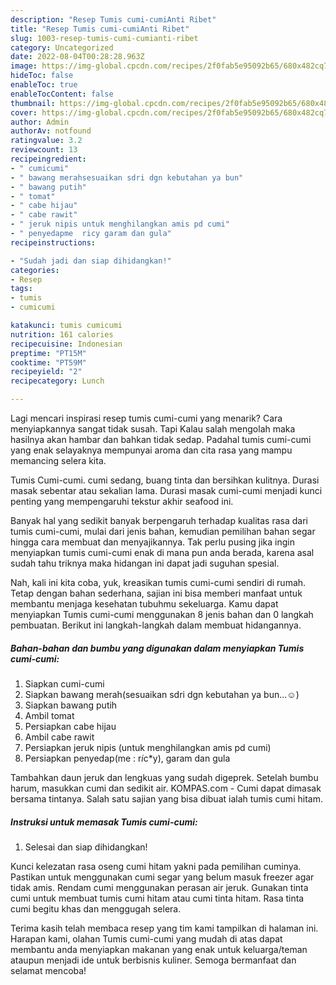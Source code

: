 ```yaml
---
description: "Resep Tumis cumi-cumiAnti Ribet"
title: "Resep Tumis cumi-cumiAnti Ribet"
slug: 1003-resep-tumis-cumi-cumianti-ribet
category: Uncategorized
date: 2022-08-04T00:28:28.963Z
image: https://img-global.cpcdn.com/recipes/2f0fab5e95092b65/680x482cq70/tumis-cumi-cumi-foto-resep-utama.jpg
hideToc: false
enableToc: true
enableTocContent: false
thumbnail: https://img-global.cpcdn.com/recipes/2f0fab5e95092b65/680x482cq70/tumis-cumi-cumi-foto-resep-utama.jpg
cover: https://img-global.cpcdn.com/recipes/2f0fab5e95092b65/680x482cq70/tumis-cumi-cumi-foto-resep-utama.jpg
author: Admin
authorAv: notfound
ratingvalue: 3.2
reviewcount: 13
recipeingredient:
- " cumicumi"
- " bawang merahsesuaikan sdri dgn kebutahan ya bun"
- " bawang putih"
- " tomat"
- " cabe hijau"
- " cabe rawit"
- " jeruk nipis untuk menghilangkan amis pd cumi"
- " penyedapme  ricy garam dan gula"
recipeinstructions:

- "Sudah jadi dan siap dihidangkan!"
categories:
- Resep
tags:
- tumis
- cumicumi

katakunci: tumis cumicumi 
nutrition: 161 calories
recipecuisine: Indonesian
preptime: "PT15M"
cooktime: "PT59M"
recipeyield: "2"
recipecategory: Lunch

---
```



Lagi mencari inspirasi resep tumis cumi-cumi yang menarik? Cara menyiapkannya sangat tidak susah. Tapi Kalau salah mengolah maka hasilnya akan hambar dan bahkan tidak sedap. Padahal tumis cumi-cumi yang enak selayaknya mempunyai aroma dan cita rasa yang mampu memancing selera kita.


Tumis Cumi-cumi. cumi sedang, buang tinta dan bersihkan kulitnya. Durasi masak sebentar atau sekalian lama. Durasi masak cumi-cumi menjadi kunci penting yang mempengaruhi tekstur akhir seafood ini.

Banyak hal yang sedikit banyak berpengaruh terhadap kualitas rasa dari tumis cumi-cumi, mulai dari jenis bahan, kemudian pemilihan bahan segar hingga cara membuat dan menyajikannya. Tak perlu pusing jika ingin menyiapkan tumis cumi-cumi enak di mana pun anda berada, karena asal sudah tahu triknya maka hidangan ini dapat jadi suguhan spesial.


Nah, kali ini kita coba, yuk, kreasikan tumis cumi-cumi sendiri di rumah. Tetap dengan bahan sederhana, sajian ini bisa memberi manfaat untuk membantu menjaga kesehatan tubuhmu sekeluarga. Kamu dapat menyiapkan Tumis cumi-cumi menggunakan 8 jenis bahan dan 0 langkah pembuatan. Berikut ini langkah-langkah dalam membuat hidangannya.

<!--inarticleads1-->

##### Bahan-bahan dan bumbu yang digunakan dalam menyiapkan Tumis cumi-cumi:

1. Siapkan  cumi-cumi
1. Siapkan  bawang merah(sesuaikan sdri dgn kebutahan ya bun...☺️)
1. Siapkan  bawang putih
1. Ambil  tomat
1. Persiapkan  cabe hijau
1. Ambil  cabe rawit
1. Persiapkan  jeruk nipis (untuk menghilangkan amis pd cumi)
1. Persiapkan  penyedap(me : r*i*c*y), garam dan gula


Tambahkan daun jeruk dan lengkuas yang sudah digeprek. Setelah bumbu harum, masukkan cumi dan sedikit air. KOMPAS.com - Cumi dapat dimasak bersama tintanya. Salah satu sajian yang bisa dibuat ialah tumis cumi hitam. 

<!--inarticleads2-->

##### Instruksi untuk memasak Tumis cumi-cumi:


1. Selesai dan siap dihidangkan!

Kunci kelezatan rasa oseng cumi hitam yakni pada pemilihan cuminya. Pastikan untuk menggunakan cumi segar yang belum masuk freezer agar tidak amis. Rendam cumi menggunakan perasan air jeruk. Gunakan tinta cumi untuk membuat tumis cumi hitam atau cumi tinta hitam. Rasa tinta cumi begitu khas dan menggugah selera. 

Terima kasih telah membaca resep yang tim kami tampilkan di halaman ini. Harapan kami, olahan Tumis cumi-cumi yang mudah di atas dapat membantu anda menyiapkan makanan yang enak untuk keluarga/teman ataupun menjadi ide untuk berbisnis kuliner. Semoga bermanfaat dan selamat mencoba!
